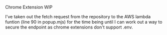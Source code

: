 Chrome Extension WIP

I've taken out the fetch request from the repository to the AWS lambda funtion (line 90 in popup.mjs) for the time being until I can work out a way to secure the endpoint as chrome extensions don't support .env.


